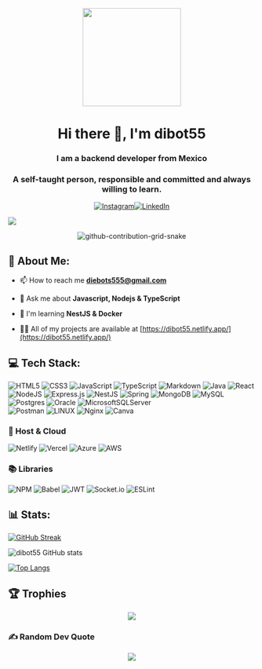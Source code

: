 <div id = "header" align = "center">
    <img src = "https://media.giphy.com/media/xT9IgzoKnwFNmISR8I/giphy.gif" width = "200"/>
    <h1 align = "center"> Hi there 👋, I'm dibot55</h1>
    <h3 align = "center">I am a backend developer from Mexico</h3>
    <h3 align = "center">A self-taught person, responsible and committed and always willing to learn.</h3>
</div>

<div align= "center">
    
[![Instagram](https://img.shields.io/badge/Instagram-%23E4405F.svg?logo=Instagram&logoColor=white)](https://instagram.com/diebots50)[![LinkedIn](https://img.shields.io/badge/LinkedIn-%230077B5.svg?logo=linkedin&logoColor=white)](https://linkedin.com/in/dibot55) 
 
</div>

[![](https://visitcount.itsvg.in/api?id=dibot55&icon=0&color=0)](https://visitcount.itsvg.in)

<div align = "center">

![github-contribution-grid-snake](https://user-images.githubusercontent.com/89845641/218791674-c52db856-24d2-429f-8867-170c365730d1.svg)

</div>

## 💫 About Me:

- 📫 How to reach me **diebots555@gmail.com**

- 💬 Ask me about **Javascript, Nodejs & TypeScript**

- 🌱 I'm learning **NestJS & Docker**

- 👨‍💻 All of my projects are available at [https://dibot55.netlify.app/](https://dibot55.netlify.app/)

## 💻 Tech Stack:

![HTML5](https://img.shields.io/badge/html5-%23E34F26.svg?style=for-the-badge&logo=html5&logoColor=white)
![CSS3](https://img.shields.io/badge/css3-%231572B6.svg?style=for-the-badge&logo=css3&logoColor=white) 
![JavaScript](https://img.shields.io/badge/javascript-%23323330.svg?style=for-the-badge&logo=javascript&logoColor=%23F7DF1E)
![TypeScript](https://img.shields.io/badge/typescript-%23007ACC.svg?style=for-the-badge&logo=typescript&logoColor=white)
![Markdown](https://img.shields.io/badge/markdown-%23000000.svg?style=for-the-badge&logo=markdown&logoColor=white)
![Java](https://img.shields.io/badge/java-%23ED8B00.svg?style=for-the-badge&logo=java&logoColor=white)
![React](https://img.shields.io/badge/react-%2320232a.svg?style=for-the-badge&logo=react&logoColor=%2361DAFB) 
![NodeJS](https://img.shields.io/badge/node.js-6DA55F?style=for-the-badge&logo=node.js&logoColor=white)
![Express.js](https://img.shields.io/badge/express.js-%23404d59.svg?style=for-the-badge&logo=express&logoColor=%2361DAFB)
![NestJS](https://img.shields.io/badge/nestjs-%23E0234E.svg?style=for-the-badge&logo=nestjs&logoColor=white) 
![Spring](https://img.shields.io/badge/spring-%236DB33F.svg?style=for-the-badge&logo=spring&logoColor=white) 
![MongoDB](https://img.shields.io/badge/MongoDB-%234ea94b.svg?style=for-the-badge&logo=mongodb&logoColor=white) 
![MySQL](https://img.shields.io/badge/mysql-%2300f.svg?style=for-the-badge&logo=mysql&logoColor=white) 
![Postgres](https://img.shields.io/badge/postgres-%23316192.svg?style=for-the-badge&logo=postgresql&logoColor=white) 
![Oracle](https://img.shields.io/badge/Oracle-F80000?style=for-the-badge&logo=oracle&logoColor=white)
![MicrosoftSQLServer](https://img.shields.io/badge/Microsoft%20SQL%20Sever-CC2927?style=for-the-badge&logo=microsoft%20sql%20server&logoColor=white) 	
![Postman](https://img.shields.io/badge/Postman-FF6C37?style=for-the-badge&logo=postman&logoColor=white) 
![LINUX](https://img.shields.io/badge/Linux-FCC624?style=for-the-badge&logo=linux&logoColor=black) 
![Nginx](https://img.shields.io/badge/nginx-%23009639.svg?style=for-the-badge&logo=nginx&logoColor=white)
![Canva](https://img.shields.io/badge/Canva-%2300C4CC.svg?style=for-the-badge&logo=Canva&logoColor=white)


### 🏢 Host & Cloud
![Netlify](https://img.shields.io/badge/netlify-%23000000.svg?style=for-the-badge&logo=netlify&logoColor=#00C7B7) 
![Vercel](https://img.shields.io/badge/vercel-%23000000.svg?style=for-the-badge&logo=vercel&logoColor=white) 
![Azure](https://img.shields.io/badge/azure-%230072C6.svg?style=for-the-badge&logo=azure-devops&logoColor=white) 
![AWS](https://img.shields.io/badge/AWS-%23FF9900.svg?style=for-the-badge&logo=amazon-aws&logoColor=white)

### 📚 Libraries
![NPM](https://img.shields.io/badge/NPM-%23000000.svg?style=for-the-badge&logo=npm&logoColor=white) 
![Babel](https://img.shields.io/badge/Babel-F9DC3e?style=for-the-badge&logo=babel&logoColor=black)
![JWT](https://img.shields.io/badge/JWT-black?style=for-the-badge&logo=JSON%20web%20tokens)
![Socket.io](https://img.shields.io/badge/Socket.io-black?style=for-the-badge&logo=socket.io&badgeColor=010101) 
![ESLint](https://img.shields.io/badge/ESLint-4B3263?style=for-the-badge&logo=eslint&logoColor=white) 


## 📊 Stats:

[![GitHub Streak](http://github-readme-streak-stats.herokuapp.com?user=dibot55&theme=onedark_duo&hide_border=true)](https://git.io/streak-stats) 

![dibot55 GitHub stats](https://github-readme-stats.vercel.app/api?username=dibot55&show_icons=true&theme=radical)

[![Top Langs](https://github-readme-stats.vercel.app/api/top-langs/?username=dibot55&layout=compact)](https://github.com/anuraghazra/github-readme-stats)

## 🏆 Trophies

<div align = "center">
    
![](https://github-profile-trophy.vercel.app/?username=dibot55&theme=radical&no-frame=true&no-bg=true&margin-w=4)

</div>

### ✍️ Random Dev Quote
    
<div align = "center">
    
![](https://quotes-github-readme.vercel.app/api?type=horizontal&theme=radical)
    
</div>
